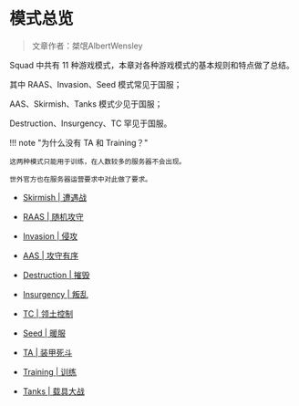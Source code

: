 # 模式总览

> 文章作者：桀氓AlbertWensley

Squad 中共有 11 种游戏模式，本章对各种游戏模式的基本规则和特点做了总结。

其中 RAAS、Invasion、Seed 模式常见于国服；

AAS、Skirmish、Tanks 模式少见于国服；

Destruction、Insurgency、TC 罕见于国服。

!!! note "为什么没有 TA 和 Training？"

    这两种模式只能用于训练，在人数较多的服务器不会出现。

    世外官方也在服务器运营要求中对此做了要求。

- [Skirmish | 遭遇战](./skirmish)

- [RAAS | 随机攻守](./raas)

- [Invasion | 侵攻](./invasion)

- [AAS | 攻守有序](./aas)

- [Destruction | 摧毁](./destruction)

- [Insurgency | 叛乱](./insurgency)

- [TC | 领土控制](./tc)

- [Seed | 暖服](./seed)

- [TA | 装甲死斗](./ta)

- [Training | 训练](./training)

- [Tanks | 载具大战](./tanks)